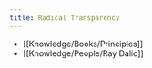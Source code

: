 ```yaml
---
title: Radical Transparency
---
```


- [[Knowledge/Books/Principles]]
- [[Knowledge/People/Ray Dalio]]